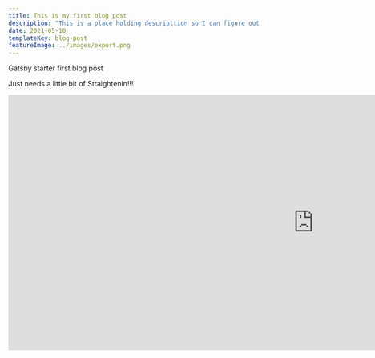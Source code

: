 ```yaml
---
title: This is my first blog post
description: "This is a place holding descripttion so I can figure out how it will look when it is finished."
date: 2021-05-10
templateKey: blog-post
featureImage: ../images/export.png
---
```

Gatsby starter first blog post 

Just needs a little bit of Straightenin!!!

<iframe width="1217" height="510" src="https://www.youtube.com/embed/E553AnMAvlU" title="YouTube video player" frameborder="0" allow="accelerometer; autoplay; clipboard-write; encrypted-media; gyroscope; picture-in-picture" allowfullscreen></iframe>